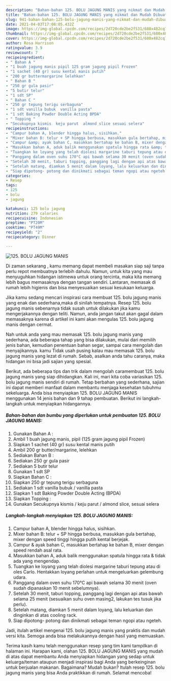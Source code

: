 ```yaml
---
description: "Bahan-bahan 125. BOLU JAGUNG MANIS yang nikmat dan Mudah Dibuat"
title: "Bahan-bahan 125. BOLU JAGUNG MANIS yang nikmat dan Mudah Dibuat"
slug: 941-bahan-bahan-125-bolu-jagung-manis-yang-nikmat-dan-mudah-dibuat
date: 2021-04-03T17:08:05.432Z
image: https://img-global.cpcdn.com/recipes/2d720cde2be2f531/680x482cq70/125-bolu-jagung-manis-foto-resep-utama.jpg
thumbnail: https://img-global.cpcdn.com/recipes/2d720cde2be2f531/680x482cq70/125-bolu-jagung-manis-foto-resep-utama.jpg
cover: https://img-global.cpcdn.com/recipes/2d720cde2be2f531/680x482cq70/125-bolu-jagung-manis-foto-resep-utama.jpg
author: Rosa Harrison
ratingvalue: 3.9
reviewcount: 7
recipeingredient:
- " Bahan A "
- "1 buah jagung manis pipil 125 gram jagung pipil Frozen"
- "1 sachet (40 gr) susu kental manis putih"
- "200 gr buttermargarine lelehkan"
- " Bahan B "
- "250 gr gula pasir"
- "5 butir telur"
- "1 sdt SP"
- " Bahan C "
- "250 gr tepung terigu serbaguna"
- "1 sdt vanilla bubuk  vanilla pasta"
- "1 sdt Baking Powder Double Acting BPDA"
- " Topping "
- "Secukupnya kismis  keju parut  almond slice sesuai selera"
recipeinstructions:
- "Campur bahan A, blender hingga halus, sisihkan."
- "Mixer bahan B: telur + SP hingga berbusa, masukkan gula bertahap, mixer dengan speed tinggi hingga putih kental berjejak."
- "Campur &amp; ayak bahan C, masukkan bertahap ke bahan B, mixer dengan speed rendah asal rata."
- "Masukkan bahan A, aduk balik menggunakan spatula hingga rata &amp; tidak ada yang mengendap."
- "Tuangkan ke loyang yang telah diolesi margarine taburi tepung atau di oles Carlo. Hentakkan loyang perlahan untuk mengeluarkan gelembung udara."
- "Panggang dalam oven suhu 170°C api bawah selama 30 menit (oven sudah dipanaskan 10 menit sebelumnya)."
- "Setelah 30 menit, taburi topping, panggang lagi dengan api atas bawah selama 25 menit (sesuaikan suhu oven masing2, lakukan tes tusuk jika perlu)."
- "Setelah matang, diamkan 5 menit dalam loyang, lalu keluarkan dan dinginkan di atas cooling rack."
- "Siap dipotong- potong dan dinikmati sebagai teman ngopi atau ngeteh."
categories:
- Resep
tags:
- 125
- bolu
- jagung

katakunci: 125 bolu jagung 
nutrition: 279 calories
recipecuisine: Indonesian
preptime: "PT20M"
cooktime: "PT49M"
recipeyield: "2"
recipecategory: Dinner

---
```



![125. BOLU JAGUNG MANIS](https://img-global.cpcdn.com/recipes/2d720cde2be2f531/680x482cq70/125-bolu-jagung-manis-foto-resep-utama.jpg)

Di zaman  sekarang , kamu memang dapat membeli masakan siap saji tanpa perlu repot membuatnya terlebih dahulu. Namun, untuk kita yang mau menyuguhkan hidangan istimewa untuk orang tercinta, maka kita memang lebih bagus memasaknya dengan tangan sendiri. Lantaran, memasak di rumah lebih higienis dan bisa menyesuaikan sesuai kesukaan keluarga.

Jika kamu sedang mencari inspirasi cara membuat 125. bolu jagung manis yang enak dan sederhana,maka di sinilah tempatnya. Resep 125. bolu jagung manis  sebenarnya tidak susah untuk dilakukan jika kamu mengerjakannya dengan teliti. Namun, anda jangan takut akan gagal dalam memasaknya 
karena di artikel ini kami akan mengulas 125. bolu jagung manis dengan cermat.  



Nah untuk anda yang mau memasak 125. bolu jagung manis yang sederhana, ada beberapa tahap yang bisa dilakukan, mulai dari memilih jenis bahan, kemudian penentuan bahan segar, sampai cara mengolah dan menyajikannya. kamu Tidak usah pusing kalau mau memasak 125. bolu jagung manis yang lezat di rumah. Sebab, asalkan anda  tahu caranya, maka hidangan ini bisa jadi sajian yang spesial.

Berikut, ada beberapa tips dan trik dalam mengolah caramembuat 125. bolu jagung manis yang siap dihidangkan. Kali ini, mari kita coba variasikan 125. bolu jagung manis sendiri di rumah. Tetap berbahan yang sederhana, sajian ini dapat memberi manfaat dalam membantu menjaga kesehatan tubuhmu sekeluarga. Anda bisa menyiapkan 125. BOLU JAGUNG MANIS menggunakan 14 jenis bahan dan 9 tahap pembuatan. Berikut ini langkah-langkah untuk menyiapkan hidangannya.

<!--inarticleads1-->

##### Bahan-bahan dan bumbu yang diperlukan untuk pembuatan 125. BOLU JAGUNG MANIS:

1. Gunakan  Bahan A :
1. Ambil 1 buah jagung manis, pipil (125 gram jagung pipil Frozen)
1. Siapkan 1 sachet (40 gr) susu kental manis putih
1. Ambil 200 gr butter/margarine, lelehkan
1. Sediakan  Bahan B :
1. Sediakan 250 gr gula pasir
1. Sediakan 5 butir telur
1. Gunakan 1 sdt SP
1. Siapkan  Bahan C :
1. Siapkan 250 gr tepung terigu serbaguna
1. Sediakan 1 sdt vanilla bubuk / vanilla pasta
1. Siapkan 1 sdt Baking Powder Double Acting (BPDA)
1. Siapkan  Topping :
1. Gunakan Secukupnya kismis / keju parut / almond slice, sesuai selera




<!--inarticleads2-->

##### Langkah-langkah menyiapkan 125. BOLU JAGUNG MANIS:

1. Campur bahan A, blender hingga halus, sisihkan.
1. Mixer bahan B: telur + SP hingga berbusa, masukkan gula bertahap, mixer dengan speed tinggi hingga putih kental berjejak.
1. Campur &amp; ayak bahan C, masukkan bertahap ke bahan B, mixer dengan speed rendah asal rata.
1. Masukkan bahan A, aduk balik menggunakan spatula hingga rata &amp; tidak ada yang mengendap.
1. Tuangkan ke loyang yang telah diolesi margarine taburi tepung atau di oles Carlo. Hentakkan loyang perlahan untuk mengeluarkan gelembung udara.
1. Panggang dalam oven suhu 170°C api bawah selama 30 menit (oven sudah dipanaskan 10 menit sebelumnya).
1. Setelah 30 menit, taburi topping, panggang lagi dengan api atas bawah selama 25 menit (sesuaikan suhu oven masing2, lakukan tes tusuk jika perlu).
1. Setelah matang, diamkan 5 menit dalam loyang, lalu keluarkan dan dinginkan di atas cooling rack.
1. Siap dipotong- potong dan dinikmati sebagai teman ngopi atau ngeteh.




Jadi, itulah artikel mengenai  125. bolu jagung manis  yang praktis dan mudah versi kita. Semoga anda bisa melakukannya dengan hasil yang memuaskan. 

Terima kasih kamu telah menggunakan resep yang tim kami tampilkan di halaman ini. Harapan kami, olahan  125. BOLU JAGUNG MANIS yang mudah di atas dapat membantu Anda menyiapkan hidangan yang sedap untuk keluarga/teman ataupun menjadi inspirasi bagi Anda yang berkeinginan untuk berjualan makanan. Bagaimana? Mudah bukan? Itulah resep 125. bolu jagung manis yang bisa Anda praktikkan di rumah. Selamat mencoba!

